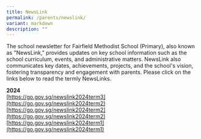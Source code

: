 ```yaml
---
title: NewsLink
permalink: /parents/newslink/
variant: markdown
description: ""
---
```

The school newsletter for Fairfield Methodist School (Primary), also known as "NewsLink," provides updates on key school information such as the school curriculum, events, and administrative matters. NewsLink also communicates key dates, achievements, projects, and the school's vision, fostering transparency and engagement with parents. Please click on the links below to read the termly NewsLinks.

**2024**
<br>[https://go.gov.sg/newslink2024term3](https://go.gov.sg/newslink2024term2)
<br>[https://go.gov.sg/newslink2024term2](https://go.gov.sg/newslink2024term2)
<br>[https://go.gov.sg/newslink2024term1](https://go.gov.sg/newslink2024term1)